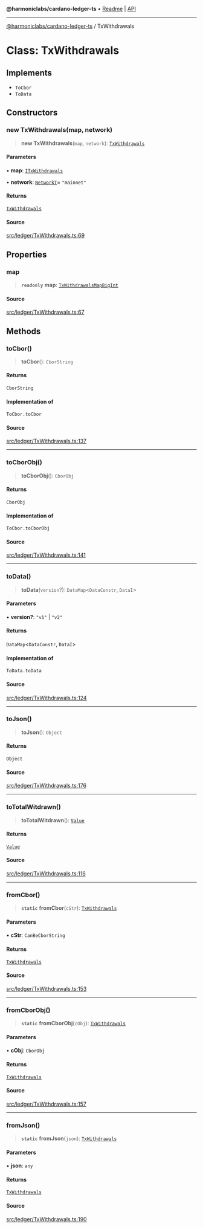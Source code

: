 **@harmoniclabs/cardano-ledger-ts** • [Readme](../Introduction.md) \| [API](../globals.md)

***

[@harmoniclabs/cardano-ledger-ts](../Introduction.md) / TxWithdrawals

# Class: TxWithdrawals

## Implements

- `ToCbor`
- `ToData`

## Constructors

### new TxWithdrawals(map, network)

> **new TxWithdrawals**(`map`, `network`): [`TxWithdrawals`](TxWithdrawals.md)

#### Parameters

• **map**: [`ITxWithdrawals`](../type-aliases/ITxWithdrawals.md)

• **network**: [`NetworkT`](../type-aliases/NetworkT.md)= `"mainnet"`

#### Returns

[`TxWithdrawals`](TxWithdrawals.md)

#### Source

[src/ledger/TxWithdrawals.ts:69](https://github.com/HarmonicLabs/cardano-ledger-ts/blob/d1659b0/src/ledger/TxWithdrawals.ts#L69)

## Properties

### map

> **`readonly`** **map**: [`TxWithdrawalsMapBigInt`](../type-aliases/TxWithdrawalsMapBigInt.md)

#### Source

[src/ledger/TxWithdrawals.ts:67](https://github.com/HarmonicLabs/cardano-ledger-ts/blob/d1659b0/src/ledger/TxWithdrawals.ts#L67)

## Methods

### toCbor()

> **toCbor**(): `CborString`

#### Returns

`CborString`

#### Implementation of

`ToCbor.toCbor`

#### Source

[src/ledger/TxWithdrawals.ts:137](https://github.com/HarmonicLabs/cardano-ledger-ts/blob/d1659b0/src/ledger/TxWithdrawals.ts#L137)

***

### toCborObj()

> **toCborObj**(): `CborObj`

#### Returns

`CborObj`

#### Implementation of

`ToCbor.toCborObj`

#### Source

[src/ledger/TxWithdrawals.ts:141](https://github.com/HarmonicLabs/cardano-ledger-ts/blob/d1659b0/src/ledger/TxWithdrawals.ts#L141)

***

### toData()

> **toData**(`version`?): `DataMap`\<`DataConstr`, `DataI`\>

#### Parameters

• **version?**: `"v1"` \| `"v2"`

#### Returns

`DataMap`\<`DataConstr`, `DataI`\>

#### Implementation of

`ToData.toData`

#### Source

[src/ledger/TxWithdrawals.ts:124](https://github.com/HarmonicLabs/cardano-ledger-ts/blob/d1659b0/src/ledger/TxWithdrawals.ts#L124)

***

### toJson()

> **toJson**(): `Object`

#### Returns

`Object`

#### Source

[src/ledger/TxWithdrawals.ts:176](https://github.com/HarmonicLabs/cardano-ledger-ts/blob/d1659b0/src/ledger/TxWithdrawals.ts#L176)

***

### toTotalWitdrawn()

> **toTotalWitdrawn**(): [`Value`](Value.md)

#### Returns

[`Value`](Value.md)

#### Source

[src/ledger/TxWithdrawals.ts:116](https://github.com/HarmonicLabs/cardano-ledger-ts/blob/d1659b0/src/ledger/TxWithdrawals.ts#L116)

***

### fromCbor()

> **`static`** **fromCbor**(`cStr`): [`TxWithdrawals`](TxWithdrawals.md)

#### Parameters

• **cStr**: `CanBeCborString`

#### Returns

[`TxWithdrawals`](TxWithdrawals.md)

#### Source

[src/ledger/TxWithdrawals.ts:153](https://github.com/HarmonicLabs/cardano-ledger-ts/blob/d1659b0/src/ledger/TxWithdrawals.ts#L153)

***

### fromCborObj()

> **`static`** **fromCborObj**(`cObj`): [`TxWithdrawals`](TxWithdrawals.md)

#### Parameters

• **cObj**: `CborObj`

#### Returns

[`TxWithdrawals`](TxWithdrawals.md)

#### Source

[src/ledger/TxWithdrawals.ts:157](https://github.com/HarmonicLabs/cardano-ledger-ts/blob/d1659b0/src/ledger/TxWithdrawals.ts#L157)

***

### fromJson()

> **`static`** **fromJson**(`json`): [`TxWithdrawals`](TxWithdrawals.md)

#### Parameters

• **json**: `any`

#### Returns

[`TxWithdrawals`](TxWithdrawals.md)

#### Source

[src/ledger/TxWithdrawals.ts:190](https://github.com/HarmonicLabs/cardano-ledger-ts/blob/d1659b0/src/ledger/TxWithdrawals.ts#L190)
